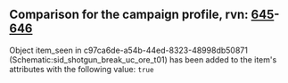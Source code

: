 ## Comparison for the campaign profile, rvn: [645](https://github.com/PRO100KatYT/FortniteProfileRevisions/tree/main/profiles/campaign/645%20campaign.json)-[646](https://github.com/PRO100KatYT/FortniteProfileRevisions/tree/main/profiles/campaign/646%20campaign.json)

Object item_seen in c97ca6de-a54b-44ed-8323-48998db50871 (Schematic:sid_shotgun_break_uc_ore_t01) has been added to the item's attributes with the following value: `true`
<br><br>
